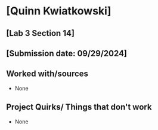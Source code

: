 # [Quinn Kwiatkowski]
## [Lab 3 Section 14]
## [Submission date: 09/29/2024]
## Worked with/sources 
* None
## Project Quirks/ Things that don't work
* None